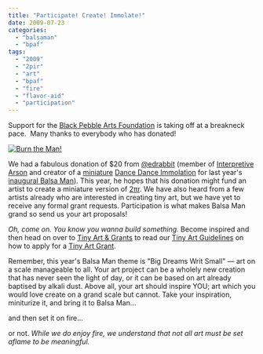 ```yaml
---
title: "Participate! Create! Immolate!"
date: 2009-07-23
categories: 
  - "balsaman"
  - "bpaf"
tags: 
  - "2009"
  - "2pir"
  - "art"
  - "bpaf"
  - "fire"
  - "flavor-aid"
  - "participation"
---
```


Support for the [Black Pebble Arts Foundation](http://balsaman.org/donate) is taking off at a breakneck pace.  Many thanks to everybody who has donated!

[![Burn the Man!](/images/2814582461_519e710632.jpg)](http://www.flickr.com/photos/jhrphotos/2814582461/ "Burn the Man! by ~Jeanne~, on Flickr")

We had a fabulous donation of $20 from [@edrabbit](http://www.twitter.com/edrabbit) (member of [Interpretive Arson](http://www.interpretivearson.com) and creator of a [miniature](http://www.flickr.com/photos/edrabbit/sets/72157607027550136/) [Dance Dance Immolation](http://www.interpretivearson.com/projects/ddi) for last year's [inaugural Balsa Man](http://balsaman.org/2009/07/what-is-balsa-man/)). This year, he hopes that his donation might fund an artist to create a miniature version of [2πr](http://www.interpretivearson.com/projects/2pir). We have also heard from a few artists already who are interested in creating tiny art, but we have yet to receive any formal grant requests. Participation is what makes Balsa Man grand so send us your art proposals!

_Oh, come on. You know you wanna build something._ Become inspired and then head on over to [Tiny Art & Grants](http://balsaman.org/tiny-art-grants/) to read our [Tiny Art Guidelines](http://balsaman.org/tiny-art-grants/#tinyartguidelines) on how to apply for a [Tiny Art Grant](http://balsaman.org/tiny-art-grants/#tinyartgrants).

Remember, this year's Balsa Man theme is "Big Dreams Writ Small" — art on a scale manageable to all. Your art project can be a wholely new creation that has never seen the light of day, or it can be based on art already baptised by alkali dust. Above all, your art should inspire YOU; art which you would love create on a grand scale but cannot. Take your inspiration, miniturize it, and bring it to Balsa Man…

and then set it on fire…

or not. _While we do enjoy fire, we understand that not all art must be set aflame to be meaningful._
